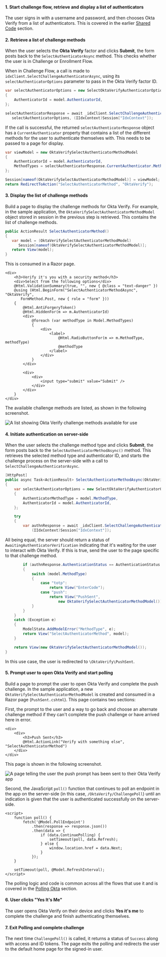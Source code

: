 #### 1. Start challenge flow, retrieve and display a list of authenticators

The user signs in with a username and password, and then chooses Okta Verify from a list of authenticators. This is covered in the earlier [Shared Code](#initiate-sign-in-and-return-a-list-of-authenticators) section.

#### 2. Retrieve a list of challenge methods

When the user selects the **Okta Verify** factor and clicks **Submit**, the form posts back to the `SelectAuthenticatorAsync` method. This checks whether the user is in Challenge or Enrollment Flow.

When in Challenge Flow, a call is made to `idxClient.SelectChallengeAuthenticatorAsync`, using its `selectAuthenticatorOptions` parameter to pass in the Okta Verify factor ID.

```csharp
var selectAuthenticatorOptions = new SelectOktaVerifyAuthenticatorOptions
{
    AuthenticatorId = model.AuthenticatorId,
};

selectAuthenticatorResponse = await _idxClient.SelectChallengeAuthenticatorAsync(
   selectAuthenticatorOptions, (IIdxContext)Session["IdxContext"]);
```

If the call is successful, the returned `selectAuthenticatorResponse` object has a `CurrentAuthenticator` property that contains a list of the different methods for the user to authenticate themselves with. This needs to be passed to a page for display.

```csharp
var viewModel = new OktaVerifySelectAuthenticatorMethodModel
{
    AuthenticatorId = model.AuthenticatorId,
    MethodTypes = selectAuthenticatorResponse.CurrentAuthenticator.MethodTypes,
};

Session[nameof(OktaVerifySelectAuthenticatorMethodModel)] = viewModel;
return RedirectToAction("SelectAuthenticatorMethod", "OktaVerify");
```

#### 3. Display the list of challenge methods

Build a page to display the challenge methods for Okta Verify. For example, in the sample application, the `OktaVerifySelectAuthenticatorMethodModel` object stored in session in the previous step is retrieved. This contains the list of challenge methods.

```csharp
public ActionResult SelectAuthenticatorMethod()
{
   var model = (OktaVerifySelectAuthenticatorMethodModel)
      Session[nameof(OktaVerifySelectAuthenticatorMethodModel)];
   return View(model);
}
```

This is consumed in a Razor page.

```razor
<div>
    <h3>Verify it's you with a security method</h3>
    <div>Select from the following options</div>
    @Html.ValidationSummary(true, "", new { @class = "text-danger" })
    @using (Html.BeginForm("SelectAuthenticatorMethodAsync", "OktaVerify",
       FormMethod.Post, new { role = "form" }))
    {
        @Html.AntiForgeryToken()
        @Html.HiddenFor(m => m.AuthenticatorId)
        <div>
            @foreach (var methodType in Model.MethodTypes)
            {
                <div>
                    <label>
                        @Html.RadioButtonFor(m => m.MethodType, methodType)
                        @methodType
                    </label>
                </div>
            }
        </div>

        <div>
            <div>
                <input type="submit" value="Submit" />
            </div>
        </div>
    }
</div>
```

The available challenge methods are listed, as shown in the following screenshot.

<div class="common-image-format bordered-image">

![A list showing Okta Verify challenge methods available for use](/img/authenticators/dotnet-authenticators-okta-verify-challenge-list-of-challenge-methods.png "A list of available Okta Verify challenge methods")

</div>

#### 4. Initiate authentication on server-side

When the user selects the challenge method type and clicks **Submit**, the form posts back to the `SelectAuthenticatorMethodAsync()` method. This retrieves the selected method type and authenticator ID, and starts the challenge process on the server-side with a call to `SelectChallengeAuthenticatorAsync`.

```csharp
[HttpPost]
public async Task<ActionResult> SelectAuthenticatorMethodAsync(OktaVerifySelectAuthenticatorMethodModel model)
{
    var selectAuthenticatorOptions = new SelectOktaVerifyAuthenticatorOptions
    {
        AuthenticatorMethodType = model.MethodType,
        AuthenticatorId = model.AuthenticatorId,
    };

    try
    {
        var authnResponse = await _idxClient.SelectChallengeAuthenticatorAsync(selectAuthenticatorOptions,
            (IIdxContext)Session["IdxContext"]);
```

All being equal, the server should return a status of `AwaitingAuthenticatorVerification` indicating that it's waiting for the user to interact with Okta Verify. If this is true, send the user to the page specific to that challenge method.

```csharp
        if (authnResponse.AuthenticationStatus == AuthenticationStatus.AwaitingAuthenticatorVerification)
        {
            switch (model.MethodType)
            {
                case "totp":
                    return View("EnterCode");
                case "push":
                    return View("PushSent",
                        new OktaVerifySelectAuthenticatorMethodModel());
            }
        }
    }
    catch (Exception e)
    {
        ModelState.AddModelError("MethodType", e);
        return View("SelectAuthenticatorMethod", model);
    }

    return View(new OktaVerifySelectAuthenticatorMethodModel());
}
```

In this use case, the user is redirected to `\OktaVerify\PushSent`.

#### 5. Prompt user to open Okta Verify and start polling

Build a page to prompt the user to open Okta Verify and complete the push challenge. In the sample application, a new `OktaVerifySelectAuthenticatorMethodModel` is created and consumed in a Razor page (`PushSent.cshtml`). This page contains two sections:

First, the prompt to the user and a way to go back and choose an alternate challenge method if they can't complete the push challenge or have arrived here in error.

```razor
<div>
    <div>
        <h3>Push Sent</h3>
        @Html.ActionLink("Verify with something else", "SelectAuthenticatorMethod")
    </div>
</div>
```

This page is shown in the following screenshot.

<div class="common-image-format bordered-image">

![A page telling the user the push prompt has been sent to their Okta Verify app](/img/authenticators/dotnet-authenticators-okta-verify-challenge-push-sent.png "Notification that the push prompt is available in Okta Verify")

</div>

Second, the JavaScript `poll()` function that continues to poll an endpoint in the app on the server-side (in this case, `/OktaVerify/ChallengePoll`) until an indication is given that the user is authenticated successfully on the server-side.

```razor
<script>
    function poll() {
        fetch('@Model.PollEndpoint')
            .then(response => response.json())
            .then(data => {
                if (data.ContinuePolling) {
                    setTimeout(poll, data.Refresh);
                } else {
                    window.location.href = data.Next;
                }
            });
    }

    setTimeout(poll, @Model.RefreshInterval);
</script>
```

The polling logic and code is common across all the flows that use it and is covered in the [Polling Okta](#polling-okta) section.

#### 6. User clicks "Yes It's Me"

The user opens Okta Verify on their device and clicks **Yes it's me** to complete the challenge and finish authenticating themselves.

#### 7. Exit Polling and complete challenge

The next time `ChallengePoll()` is called, it returns a status of `Success` along with access and ID tokens. The page exits the polling and redirects the user to the default home page for the signed-in user.
